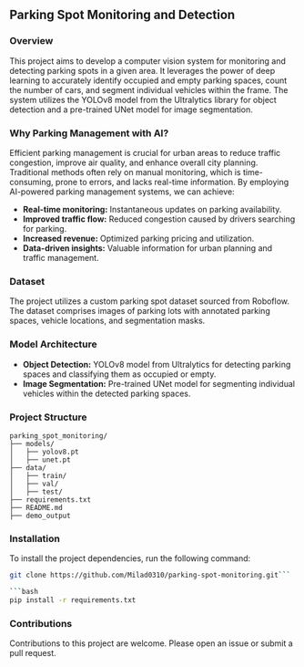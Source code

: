 ## Parking Spot Monitoring and Detection

### Overview
This project aims to develop a computer vision system for monitoring and detecting parking spots in a given area. It leverages the power of deep learning to accurately identify occupied and empty parking spaces, count the number of cars, and segment individual vehicles within the frame. The system utilizes the YOLOv8 model from the Ultralytics library for object detection and a pre-trained UNet model for image segmentation.

### Why Parking Management with AI?
Efficient parking management is crucial for urban areas to reduce traffic congestion, improve air quality, and enhance overall city planning. Traditional methods often rely on manual monitoring, which is time-consuming, prone to errors, and lacks real-time information. By employing AI-powered parking management systems, we can achieve:

* **Real-time monitoring:** Instantaneous updates on parking availability.
* **Improved traffic flow:** Reduced congestion caused by drivers searching for parking.
* **Increased revenue:** Optimized parking pricing and utilization.
* **Data-driven insights:** Valuable information for urban planning and traffic management.

### Dataset
The project utilizes a custom parking spot dataset sourced from Roboflow. The dataset comprises images of parking lots with annotated parking spaces, vehicle locations, and segmentation masks.

### Model Architecture
* **Object Detection:** YOLOv8 model from Ultralytics for detecting parking spaces and classifying them as occupied or empty.
* **Image Segmentation:** Pre-trained UNet model for segmenting individual vehicles within the detected parking spaces.

### Project Structure
```
parking_spot_monitoring/
├── models/
│   ├── yolov8.pt
│   ├── unet.pt
├── data/
│   ├── train/
│   ├── val/
│   ├── test/
├── requirements.txt
├── README.md
├── demo_output
```
### Installation
To install the project dependencies, run the following command:
```bash
git clone https://github.com/Milad0310/parking-spot-monitoring.git```

```bash
pip install -r requirements.txt
```
### Contributions
Contributions to this project are welcome. Please open an issue or submit a pull request.
